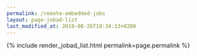 ```yaml
---
permalink: /remote-embedded-jobs
layout: page-jobad-list
last_modified_at: 2019-08-26T18:34:13+0200
---
```

{% include render_jobad_list.html permalink=page.permalink %}
